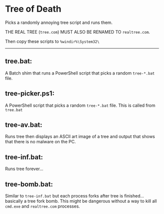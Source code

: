 # Tree of Death

Picks a randomly annoying tree script and runs them.

THE REAL TREE (`tree.com`) MUST ALSO BE RENAMED TO `realtree.com`.

Then copy these scripts to `%windir%\System32\`

----

## tree.bat:

A Batch shim that runs a PowerShell script that picks a random `tree-*.bat` file.

## tree-picker.ps1:

A PowerShell script that picks a random `tree-*.bat` file. This is called from `tree.bat`

## tree-av.bat:

Runs tree then displays an ASCII art image of a tree and output that shows that there is no malware on the PC.

## tree-inf.bat:

Runs tree forever...

## tree-bomb.bat:

Similar to `tree-inf.bat` but each process forks after tree is finished... basically a tree fork bomb. This might be dangerous without a way to kill all `cmd.exe` and `realtree.com` processes.
